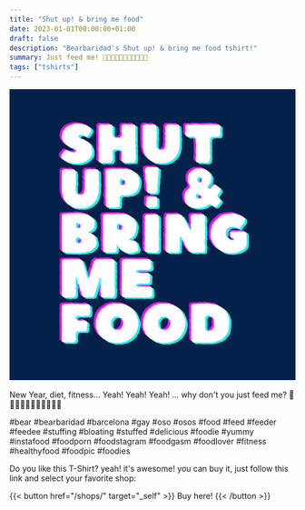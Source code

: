 ```yaml
---
title: "Shut up! & bring me food"
date: 2023-01-01T00:00:00+01:00
draft: false
description: "Bearbaridad's Shut up! & bring me food tshirt!"
summary: Just feed me! 🥯🥞🧇🍔🍟🍕🌭🍗🍺🍺🍺
tags: ["tshirts"]
---
```


![tee](featured.jpg)

New Year, diet, fitness... Yeah! Yeah! Yeah! ... why don't you just feed me? 🥯🥞🧇🍔🍟🍕🌭🍗🍺🍺🍺

#bear #bearbaridad #barcelona #gay #oso #osos #food #feed #feeder #feedee #stuffing #bloating #stuffed #delicious #foodie #yummy #instafood #foodporn #foodstagram #foodgasm #foodlover #fitness #healthyfood #foodpic #foodies

Do you like this T-Shirt? yeah! it's awesome! you can buy it, just follow this link and select your favorite shop:

{{< button href="/shops/" target="_self" >}}
Buy here!
{{< /button >}}